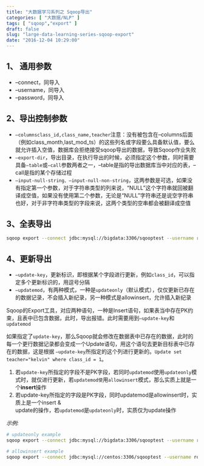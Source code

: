 ```yaml
---
title: "大数据学习系列之 Sqoop导出"
categories: [ "大数据/NLP" ]
tags: [ "sqoop","export" ]
draft: false
slug: "large-data-learning-series-sqoop-export"
date: "2016-12-04 10:29:00"
---
```


## 1、 通用参数

 - –connect，同导入
 - –username，同导入
 - –password，同导入

## 2、导出控制参数

 - `–columnsclass_id,class_name,teacher`注意：没有被包含在–columns后面（例如class_month,last_mod_ts）的这些列名或字段要么具备默认值，要么就允许插入空值，数据库会拒绝接受sqoop导出的数据，导致Sqoop作业失败 
 - `–export-dir`，导出目录，在执行导出的时候，必须指定这个参数，同时需要具备`–table`或`–call`参数两者之一，–table是指的导出数据库当中对应的表，–call是指的某个存储过程
 - `–input-null-string、–input-null-non-string`，这两参数是可选，如果没有指定第一个参数，对于字符串类型的列来说，“NULL”这个字符串就回被翻译成空值，如果没有使用第二个参数，无论是“NULL”字符串还是说空字符串也好，对于非字符串类型的字段来说，这两个类型的空串都会被翻译成空值


<!--more-->


## 3、全表导出
```bash
sqoop export --connect jdbc:mysql://bigdata:3306/sqooptest --username root --password 123456 --table bigdata2 --export-dir /user/root/bigdata/
```
## 4、更新导出

 - `–update-key`，更新标识，即根据某个字段进行更新，例如`class_id`，可以指定多个更新标识的，用逗号分隔
 - `–updatemod`，有两种模式，一种是`updateonly`（默认模式），仅仅更新已存在的数据记录，不会插入新纪录，另一种模式是allowinsert，允许插入新纪录

Sqoop的Export工具，对应两种语句，一种是Insert语句，如果表当中存在PK约束，且表中已包含数据，此时，导出报错。此时需要用到`—update-key`和`updatemod`

如果指定了`update-key`，那么Sqoop就会修改在数据表中已存在的数据，此时的每一个更行数据记录都会变成一个Update语句，用这个语句去更新目标表中已存在的数据，这是根据 `–update-key`所指定的这个列进行更新的。`Update set teacher="kelvin" where class_id = 1`。 

 1. 若`update-key`所指定的字段不是PK字段，若同时`updatemod`使用`updateonly`模式时，就仅进行更新，若`updatemod使`用`allowinsert`模式，那么实质上就是一个**insert**操作
 2. 若update-key所指定的字段是PK字段，同时updatemod是allowinsert时，实质上是一个insert &   
    update的操作，若`updatemod`是`updateonly`时，实质仅为update操作

*示例:*
```bash
# updateonly example
sqoop export --connect jdbc:mysql://bigdata:3306/sqooptest --username root --password 123456 --table bigdata2 --export-dir /user/root/bigdata/ --update-key class_id --update-mode updateonly

# allowinsert example
sqoop export --connect jdbc:mysql://centos:3306/sqooptest --username root --password 123456 --table bigdata2 --export-dir /user/root/bigdata/ --update-key class_id --update-mode allowinsert
```